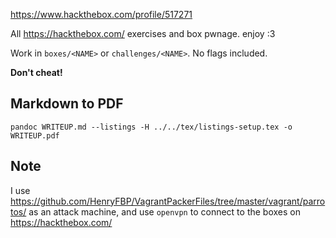 <https://www.hackthebox.com/profile/517271>

All <https://hackthebox.com/> exercises and box pwnage. enjoy :3

Work in `boxes/<NAME>` or `challenges/<NAME>`. No flags included. 

**Don't cheat!**

## Markdown to PDF

    pandoc WRITEUP.md --listings -H ../../tex/listings-setup.tex -o WRITEUP.pdf
    
## Note

I use https://github.com/HenryFBP/VagrantPackerFiles/tree/master/vagrant/parrotos/ as an attack machine, and use `openvpn` to connect to the boxes on <https://hackthebox.com/>
